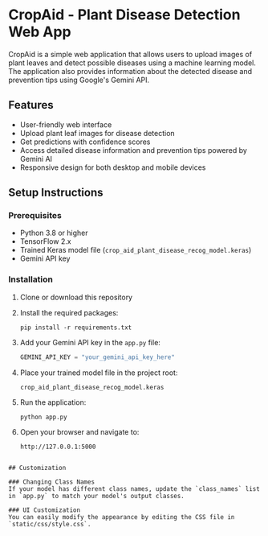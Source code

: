 # CropAid - Plant Disease Detection Web App

CropAid is a simple web application that allows users to upload images of plant leaves and detect possible diseases using a machine learning model. The application also provides information about the detected disease and prevention tips using Google's Gemini API.

## Features

- User-friendly web interface
- Upload plant leaf images for disease detection
- Get predictions with confidence scores
- Access detailed disease information and prevention tips powered by Gemini AI
- Responsive design for both desktop and mobile devices

## Setup Instructions

### Prerequisites
- Python 3.8 or higher
- TensorFlow 2.x
- Trained Keras model file (`crop_aid_plant_disease_recog_model.keras`)
- Gemini API key

### Installation

1. Clone or download this repository

2. Install the required packages:
   ```
   pip install -r requirements.txt
   ```

3. Add your Gemini API key in the `app.py` file:
   ```python
   GEMINI_API_KEY = "your_gemini_api_key_here"
   ```

4. Place your trained model file in the project root:
   ```
   crop_aid_plant_disease_recog_model.keras
   ```

5. Run the application:
   ```
   python app.py
   ```

6. Open your browser and navigate to:
   ```
   http://127.0.0.1:5000
   ```

```

## Customization

### Changing Class Names
If your model has different class names, update the `class_names` list in `app.py` to match your model's output classes.

### UI Customization
You can easily modify the appearance by editing the CSS file in `static/css/style.css`.

